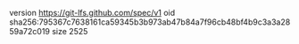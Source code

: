 version https://git-lfs.github.com/spec/v1
oid sha256:795367c7638161ca59345b3b973ab47b84a7f96cb48bf4b9c3a3a2859a72c019
size 2525
